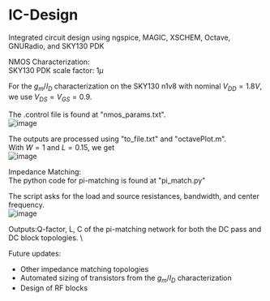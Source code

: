 # IC-Design
Integrated circuit design using ngspice, MAGIC, XSCHEM, Octave, GNURadio, and SKY130 PDK  
    
  NMOS Characterization:  
  SKY130 PDK scale factor: $1\mu$  
    
  For the $g_m/I_D$ characterization on the SKY130 n1v8 with nominal $V_{DD} = 1.8V$, we use $V_{DS} = V_{GS} = 0.9$.  
    
  The .control file is found at "nmos_params.txt".  
  ![image](https://user-images.githubusercontent.com/68108648/189139513-27d8c8e9-e24c-48c2-9aa1-373771ba58a9.png)  
  
  The outputs are processed using "to_file.txt" and "octavePlot.m".  
  With $W = 1$ and $L = 0.15$, we get  
  ![image](https://user-images.githubusercontent.com/68108648/189141591-299aa053-5f16-4afa-9294-84bfea33ee0c.png)
    
    
    
  Impedance Matching:  
  The python code for pi-matching is found at "pi_match.py"  
    
  The script asks for the load and source resistances, bandwidth, and center frequency.  
  ![image](https://user-images.githubusercontent.com/68108648/189143356-e0a54d42-b421-49e6-a767-51435a7b635c.png)
    
  Outputs:Q-factor, L, C of the pi-matching network for both the DC pass and DC block topologies. \ 
    
  Future updates: 
  * Other impedance matching topologies 
  * Automated sizing of transistors from the $g_m/I_D$ characterization 
  * Design of RF blocks 
